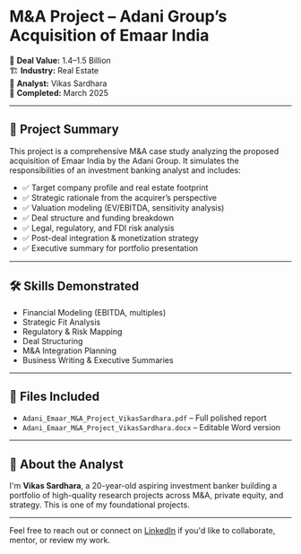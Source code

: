 # M&A Project – Adani Group’s Acquisition of Emaar India

📁 **Deal Value:** $1.4–$1.5 Billion  
🏗 **Industry:** Real Estate  
🧠 **Analyst:** Vikas Sardhara  
📅 **Completed:** March 2025

---

## 🧾 Project Summary

This project is a comprehensive M&A case study analyzing the proposed acquisition of Emaar India by the Adani Group. It simulates the responsibilities of an investment banking analyst and includes:

- ✅ Target company profile and real estate footprint
- ✅ Strategic rationale from the acquirer’s perspective
- ✅ Valuation modeling (EV/EBITDA, sensitivity analysis)
- ✅ Deal structure and funding breakdown
- ✅ Legal, regulatory, and FDI risk analysis
- ✅ Post-deal integration & monetization strategy
- ✅ Executive summary for portfolio presentation

---

## 🛠 Skills Demonstrated

- Financial Modeling (EBITDA, multiples)
- Strategic Fit Analysis
- Regulatory & Risk Mapping
- Deal Structuring
- M&A Integration Planning
- Business Writing & Executive Summaries

---

## 📄 Files Included

- `Adani_Emaar_M&A_Project_VikasSardhara.pdf` – Full polished report  
- `Adani_Emaar_M&A_Project_VikasSardhara.docx` – Editable Word version  


---

## 📎 About the Analyst

I'm **Vikas Sardhara**, a 20-year-old aspiring investment banker building a portfolio of high-quality research projects across M&A, private equity, and strategy. This is one of my foundational projects.

---

Feel free to reach out or connect on [LinkedIn](#) if you'd like to collaborate, mentor, or review my work.
